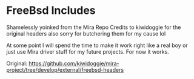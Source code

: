 # FreeBsd Includes
Shamelessly yoinked from the Mira Repo Credits to kiwidoggie for the original headers also sorry for butchering them for my cause lol

At some point I will spend the time to make it work right like a real boy or just use Mira driver stuff for my future projects. For now it works.

Original:
https://github.com/kiwidoggie/mira-project/tree/develop/external/freebsd-headers